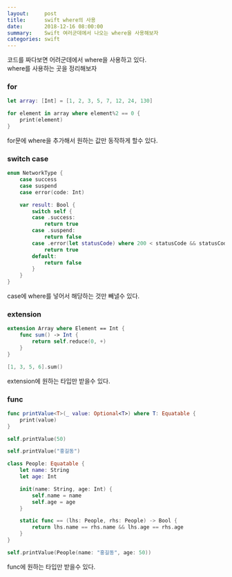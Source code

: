 ```yaml
---
layout:     post
title:      swift where의 사용
date:       2018-12-16 08:00:00
summary:    Swift 여러군데에서 나오는 where을 사용해보자
categories: swift
---
```


코드를 짜다보면 어려군데에서 where을 사용하고 있다.<br>
where를 사용하는 곳을 정리해보자

### for

```swift
let array: [Int] = [1, 2, 3, 5, 7, 12, 24, 130]

for element in array where element%2 == 0 {
    print(element)
}
```

for문에 where을 추가해서 원하는 값만 동작하게 할수 있다.

### switch case

```swift
enum NetworkType {
    case success
    case suspend
    case error(code: Int)

    var result: Bool {
        switch self {
        case .success:
            return true
        case .suspend:
            return false
        case .error(let statusCode) where 200 < statusCode && statusCode < 300:
            return true
        default:
            return false
        }
    }
}
```

case에 where를 넣어서 해당하는 것만 빼낼수 있다.

### extension

```swift
extension Array where Element == Int {
    func sum() -> Int {
        return self.reduce(0, +)
    }
}

[1, 3, 5, 6].sum()
```

extension에 원하는 타입만 받을수 있다.

### func

```swift
func printValue<T>(_ value: Optional<T>) where T: Equatable {
    print(value)
}

self.printValue(50)

self.printValue("홍길동")
```

```swift
class People: Equatable {
    let name: String
    let age: Int

    init(name: String, age: Int) {
        self.name = name
        self.age = age
    }

    static func == (lhs: People, rhs: People) -> Bool {
        return lhs.name == rhs.name && lhs.age == rhs.age
    }
}

self.printValue(People(name: "홍길동", age: 50))
```

func에 원하는 타입만 받을수 있다.
